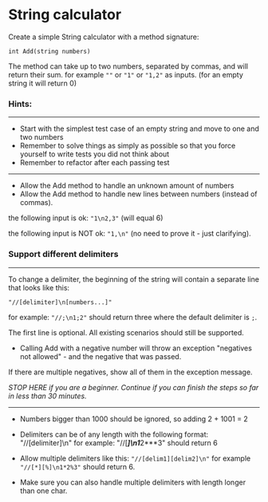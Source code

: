 # String calculator

Create a simple String calculator with a method signature:

```
int Add(string numbers)
```
The method can take up to two numbers, separated by commas, and will return their sum. 
for example `""` or `"1"` or `"1,2"` as inputs.
(for an empty string it will return 0)

### Hints:
---

- Start with the simplest test case of an empty string and move to one and two numbers
- Remember to solve things as simply as possible so that you force yourself to write tests you did not think about
- Remember to refactor after each passing test

---
- Allow the Add method to handle an unknown amount of numbers
- Allow the Add method to handle new lines between numbers (instead of commas).

the following input is ok: `"1\n2,3"` (will equal 6)

the following input is NOT ok: `"1,\n"` (no need to prove it - just clarifying).



### Support different delimiters
---
To change a delimiter, the beginning of the string will contain a separate line that looks like this: 
```
"//[delimiter]\n[numbers...]"
``` 

for example: `"//;\n1;2"` should return three where the default delimiter is `;`.

The first line is optional. All existing scenarios should still be supported.

* Calling Add with a negative number will throw an exception "negatives not allowed" - and the negative that was passed. 

If there are multiple negatives, show all of them in the exception message.


*STOP HERE if you are a beginner. Continue if you can finish the steps so far in less than 30 minutes.*

---

* Numbers bigger than 1000 should be ignored, so adding 2 + 1001 = 2

* Delimiters can be of any length with the following format: "//[delimiter]\n" for example: "//[***]\n1***2***3" should return 6

* Allow multiple delimiters like this: `"//[delim1][delim2]\n"` for example `"//[*][%]\n1*2%3"` should return 6.

* Make sure you can also handle multiple delimiters with length longer than one char.
